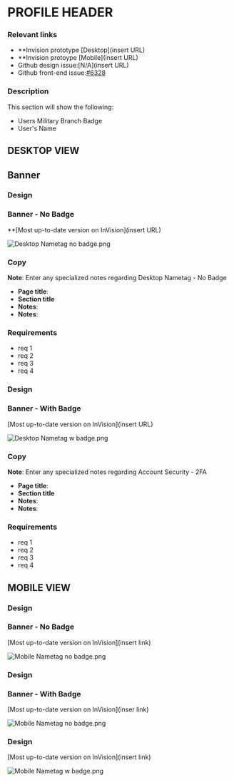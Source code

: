 # PROFILE HEADER

### Relevant links

- **Invision prototype [Desktop](insert URL) 
- **Invision protoype [Mobile](insert URL) 
- Github design issue:[N/A](insert URL)
- Github front-end issue:[#6328](https://github.com/department-of-veterans-affairs/va.gov-team/issues/6328)

### Description

This section will show the following:
- Users Military Branch Badge
- User's Name

## DESKTOP VIEW

## Banner

### Design
### Banner - No Badge

**[Most up-to-date version on InVision](insert URL)

![Desktop Nametag no badge.png](https://github.com/department-of-veterans-affairs/va.gov-team/blob/master/products/identity-personalization/profile/Combine%20Profile%20and%20Account/Design/design-specs/profile-images/name-tag/Desktop%20Nametag%20no%20badge.png)

### Copy

**Note**: Enter any specialized notes regarding Desktop Nametag - No Badge 
- **Page title**: 
- **Section title** 
- **Notes**: 
- **Notes**: 

### Requirements
- req 1
- req 2
- req 3
- req 4

### Design
### Banner - With Badge

[Most up-to-date version on InVision](insert URL)

![Desktop Nametag w badge.png](https://github.com/department-of-veterans-affairs/va.gov-team/blob/master/products/identity-personalization/profile/Combine%20Profile%20and%20Account/Design/design-specs/profile-images/name-tag/Desktop%20Nametag%20w%20badge.png)
 
### Copy
 
**Note**: Enter any specialized notes regarding Account Security - 2FA 
- **Page title**: 
- **Section title** 
- **Notes**: 
- **Notes**: 

### Requirements
- req 1
- req 2
- req 3
- req 4


## MOBILE VIEW

### Design
### Banner - No Badge

[Most up-to-date version on InVision](insert link)

![Mobile Nametag no badge.png](https://github.com/department-of-veterans-affairs/va.gov-team/blob/master/products/identity-personalization/profile/Combine%20Profile%20and%20Account/Design/design-specs/profile-images/name-tag/Mobile%20Nametag%20no%20badge.png)

### Design
### Banner - With Badge

[Most up-to-date version on InVision](inser link)

![Mobile Nametag no badge.png](https://github.com/department-of-veterans-affairs/va.gov-team/blob/master/products/identity-personalization/profile/Combine%20Profile%20and%20Account/Design/design-specs/profile-images/name-tag/Mobile%20Nametag%20no%20badge.png)


### Design

[Most up-to-date version on InVision](insert link)

![Mobile Nametag w badge.png](https://github.com/department-of-veterans-affairs/va.gov-team/blob/master/products/identity-personalization/profile/Combine%20Profile%20and%20Account/Design/design-specs/profile-images/name-tag/Mobile%20Nametag%20w%20badge.png)

